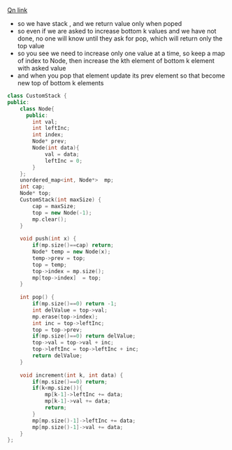 [Qn link](https://leetcode.com/problems/design-a-stack-with-increment-operation/submissions/)
- so we have stack , and we return value only when poped
- so even if we are asked to increase bottom k values and we have not done, no one will know until they ask for pop, which will return only the top value
- so you see we need to increase only one value at a time, so keep a map of index to Node, then increase the kth element of bottom k element with asked value
- and when you pop that element update its prev element so that become new top of bottom k elements
```cpp
class CustomStack {
public:
    class Node{
      public:
        int val;
        int leftInc;
        int index;
        Node* prev;
        Node(int data){
            val = data;
            leftInc = 0;
        }
    };
    unordered_map<int, Node*>  mp;
    int cap;
    Node* top;
    CustomStack(int maxSize) {
        cap = maxSize;
        top = new Node(-1);
        mp.clear();
    }
    
    void push(int x) {
        if(mp.size()==cap) return;
        Node* temp = new Node(x);
        temp->prev = top;
        top = temp;
        top->index = mp.size();
        mp[top->index]  = top;
    }
    
    int pop() {
        if(mp.size()==0) return -1;
        int delValue = top->val;
        mp.erase(top->index);
        int inc = top->leftInc;
        top = top->prev;
        if(mp.size()==0) return delValue;
        top->val = top->val + inc;
        top->leftInc = top->leftInc + inc;
        return delValue;
    }
    
    void increment(int k, int data) {
        if(mp.size()==0) return;
        if(k<mp.size()){
            mp[k-1]->leftInc += data;
            mp[k-1]->val += data;
            return;
        }
        mp[mp.size()-1]->leftInc += data;
        mp[mp.size()-1]->val += data;
    }
};
```
